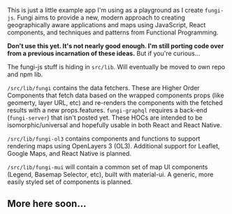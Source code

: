 This is just a little example app I'm using as a playground as I create
`fungi-js`.  Fungi aims to provide a new, modern approach to creating
geographically aware applications and maps using JavaScript, React
components, and techniques and patterns from Functional Programming.

**Don't use this yet. It's not nearly good enough. I'm still porting code over from
a previous incarnation of these ideas.** But if you're curious...

The fungi-js stuff is hiding in `src/lib`. Will eventually be moved to own repo
and npm lib.

`/src/lib/fungi` contains the data fetchers. These are Higher Order
Components that fetch data based on the wrapped components
props (like geomerty, layer URL, etc) and re-renders the components
with the fetched results with a new props.features. `fungi-graphql` requires a
back-end (`fungi-server`) that isn't posted yet. These HOCs are intended to be
isomorphic/universal and hopefully usable in both React and React Native.

`/src/lib/fungi-ol3` contains components and functions to support rendering
maps using OpenLayers 3 (OL3). Additional support for Leaflet, Google Maps,
and React Native is planned.

`/src/lib/fungi-mui` will contain a common set of map UI components (Legend,
Basemap Selector, etc), built with material-ui. A generic, more easily styled set
of components is planned.

## More here soon...
